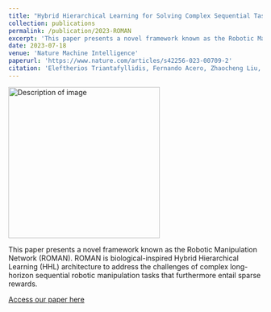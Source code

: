 ```yaml
---
title: "Hybrid Hierarchical Learning for Solving Complex Sequential Tasks Using the RObotic MAnipulation Network - ROMAN"
collection: publications
permalink: /publication/2023-ROMAN
excerpt: 'This paper presents a novel framework known as the Robotic Manipulation Network (ROMAN). ROMAN is biological-inspired Hybrid Hierarchical Learning (HHL) architecture to address the challenges of complex long-horizon sequential robotic manipulation tasks that furthermore entail sparse rewards.'
date: 2023-07-18
venue: 'Nature Machine Intelligence'
paperurl: 'https://www.nature.com/articles/s42256-023-00709-2'
citation: 'Eleftherios Triantafyllidis, Fernando Acero, Zhaocheng Liu, Zhibin Li (2023). "RObotic MAnipulation Network (ROMAN) - Hybrid Hierarchical Learning for Solving Complex Sequential Tasks." in Nature Machine Intelligence (NMI) 2023.'
---
```

<img src="/images/500x300.png" alt="Description of image" width="300"/>

This paper presents a novel framework known as the Robotic Manipulation Network (ROMAN). ROMAN is biological-inspired Hybrid Hierarchical Learning (HHL) architecture to address the challenges of complex long-horizon sequential robotic manipulation tasks that furthermore entail sparse rewards.

[Access our paper here](https://www.nature.com/articles/s42256-023-00709-2)

